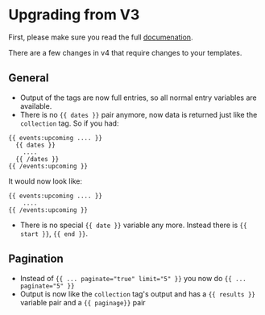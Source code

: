 # Upgrading from V3

First, please make sure you read the full [documenation](https://github.com/transformstudios/statamic-events/blob/master/DOCUMENTATION.md).

There are a few changes in v4 that require changes to your templates.

## General
* Output of the tags are now full entries, so all normal entry variables are available.
* There is no `{{ dates }}` pair anymore, now data is returned just like the `collection` tag. So if you had:

```
{{ events:upcoming .... }}
  {{ dates }}
    ....
  {{ /dates }}
{{ /events:upcoming }}
```

It would now look like:

```
{{ events:upcoming .... }}
    ....
{{ /events:upcoming }}
```

* There is no special `{{ date }}` variable any more. Instead there is `{{ start }}`, `{{ end }}`.

## Pagination
* Instead of `{{ ... paginate="true" limit="5" }}` you now do `{{ ... paginate="5" }}`
* Output is now like the `collection` tag's output and has a `{{ results }}` variable pair and a `{{ paginage}}` pair
